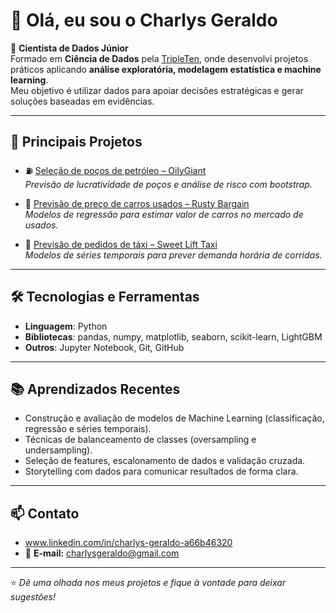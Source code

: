 # 👋 Olá, eu sou o Charlys Geraldo

🎯 **Cientista de Dados Júnior**  
Formado em **Ciência de Dados** pela [TripleTen](https://tripleten.com/), onde desenvolvi projetos práticos aplicando **análise exploratória, modelagem estatística e machine learning**.  
Meu objetivo é utilizar dados para apoiar decisões estratégicas e gerar soluções baseadas em evidências.  

---

## 📂 Principais Projetos

- ⛽ [Seleção de poços de petróleo – OilyGiant](https://github.com/Charlys-teixeira/oilygiant)  
  *Previsão de lucratividade de poços e análise de risco com bootstrap.*  

- 🚗 [Previsão de preço de carros usados – Rusty Bargain](https://github.com/Charlys-teixeira/rusty-bargain)  
  *Modelos de regressão para estimar valor de carros no mercado de usados.*  

- 🚕 [Previsão de pedidos de táxi – Sweet Lift Taxi](https://github.com/Charlys-teixeira/sweet-lift-taxi)  
  *Modelos de séries temporais para prever demanda horária de corridas.*  

---

## 🛠️ Tecnologias e Ferramentas

- **Linguagem**: Python  
- **Bibliotecas**: pandas, numpy, matplotlib, seaborn, scikit-learn, LightGBM  
- **Outros**: Jupyter Notebook, Git, GitHub  

---

## 📚 Aprendizados Recentes
- Construção e avaliação de modelos de Machine Learning (classificação, regressão e séries temporais).  
- Técnicas de balanceamento de classes (oversampling e undersampling).  
- Seleção de features, escalonamento de dados e validação cruzada.  
- Storytelling com dados para comunicar resultados de forma clara.  

---

## 📫 Contato
- www.linkedin.com/in/charlys-geraldo-a66b46320
- 📧 **E-mail:** charlysgeraldo@gmail.com  

---
⭐ *Dê uma olhada nos meus projetos e fique à vontade para deixar sugestões!*  
